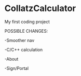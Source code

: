 # CollatzCalculator
My first coding project



POSSIBLE CHANGES:


-Smoother nav


-C/C++ calculation


-About


-Sign/Portal

